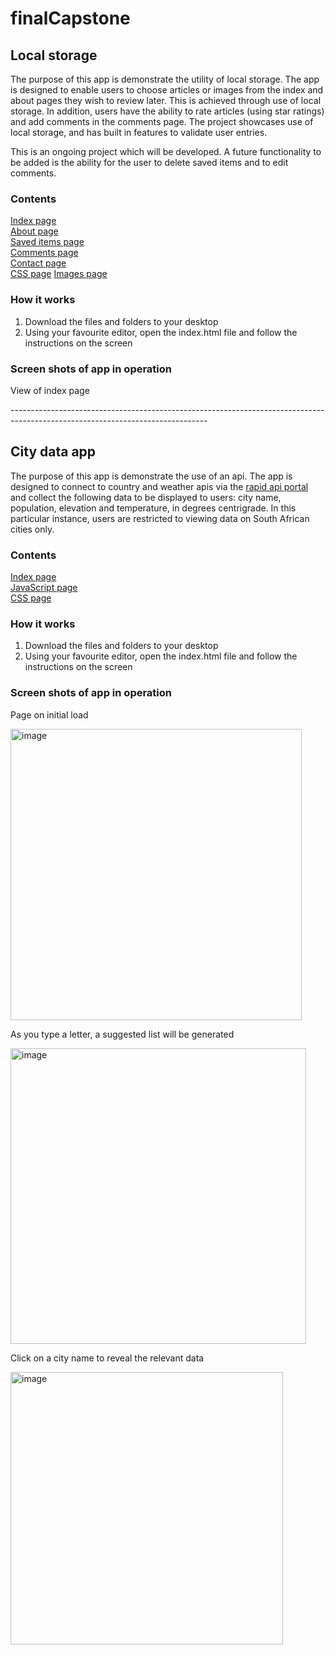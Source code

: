 # finalCapstone
<h2>Local storage</h2>
<p>The purpose of this app is demonstrate the utility of local storage.  The app is designed to enable users to choose articles or images from the index and about pages they wish to review later.  This is achieved through use of local storage.  In addition, users have the ability to rate articles (using star ratings) and add comments in the comments page. The project showcases use of local storage, and has built in features to validate user entries.</p>
<p>This is an ongoing project which will be developed. A future functionality to be added is the ability for the user to delete saved items and to edit comments.</p>
<h3>Contents</h3>
<a href="https://github.com/Temceo/finalCapstone/blob/main/Item%20storage%20-%20local%20storage/index.html"_blank">Index page</a> <br>
<a href="https://github.com/Temceo/finalCapstone/blob/main/Item%20storage%20-%20local%20storage/about.html" target="_blank">About page</a> <br>
<a href="https://github.com/Temceo/finalCapstone/blob/main/Item%20storage%20-%20local%20storage/saved.html" target="_blank">Saved items page</a> <br>                                                                                                        
<a href="https://github.com/Temceo/finalCapstone/blob/main/Item%20storage%20-%20local%20storage/comments.html" target="_blank">Comments page</a> <br> 
<a href="https://github.com/Temceo/finalCapstone/blob/main/Item%20storage%20-%20local%20storage/contact.html" target="_blank">Contact page</a> <br>                                                                            
<a href="https://github.com/Temceo/finalCapstone/tree/main/Item%20storage%20-%20local%20storage/css" target="_blank">CSS page</a>
<a href="https://github.com/Temceo/finalCapstone/tree/main/Item%20storage%20-%20local%20storage/imgs" target="_blank">Images page</a>    

<h3>How it works</h3>
<ol>
  <li>Download the files and folders to your desktop</li>
  <li>Using your favourite editor, open the index.html file and follow the instructions on the screen</li>
</ol>
<h3>Screen shots of app in operation</h3>
<p>View of index page</p>
<p>-------------------------------------------------------------------------------------------------------------------------------</p>
<h2>City data app</h2>
<p>The purpose of this app is demonstrate the use of an api.  The app is designed to connect to country and weather apis via the <a href="https://rapidapi.com/" target="_blank">rapid api portal</a> and collect the following data to be displayed to users: city name, population, elevation and temperature, in degrees centrigrade.  In this particular instance, users are restricted to viewing data on South African cities only.</p>

<h3>Contents</h3>
<a href="https://github.com/Temceo/finalCapstone/blob/main/city_app/index.html" target="_blank">Index page</a> <br>
<a href="https://github.com/Temceo/finalCapstone/blob/main/city_app/city_app.js" target="_blank">JavaScript page</a> <br>
<a href="https://github.com/Temceo/finalCapstone/blob/main/city_app/style.css" target="_blank">CSS page</a>

<h3>How it works</h3>
<ol>
  <li>Download the files and folders to your desktop</li>
  <li>Using your favourite editor, open the index.html file and follow the instructions on the screen</li>
</ol>

<h3>Screen shots of app in operation</h3>
<p>Page on initial load</p>
<img width="466" alt="image" src="https://user-images.githubusercontent.com/26333063/210538480-d30a2fab-882c-432c-a736-1d62663578f4.png">

<p>As you type a letter, a suggested list will be generated</p>
<img width="473" alt="image" src="https://user-images.githubusercontent.com/26333063/210538891-48831c5d-2e8a-4481-bb21-b4c8c70b74d8.png">

<p>Click on a city name to reveal the relevant data</p>
<img width="436" alt="image" src="https://user-images.githubusercontent.com/26333063/210539168-34347bcd-30b7-483e-be8f-c0aab8006b49.png">



